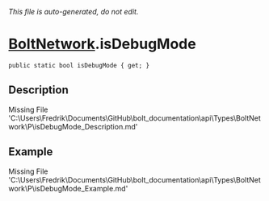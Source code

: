 *This file is auto-generated, do not edit.*

# [BoltNetwork](Types/BoltNetwork.md).isDebugMode
`public static bool isDebugMode { get; }`
## Description
Missing File 'C:\Users\Fredrik\Documents\GitHub\bolt_documentation\api\Types\BoltNetwork\P\isDebugMode_Description.md'
## Example
Missing File 'C:\Users\Fredrik\Documents\GitHub\bolt_documentation\api\Types\BoltNetwork\P\isDebugMode_Example.md'
